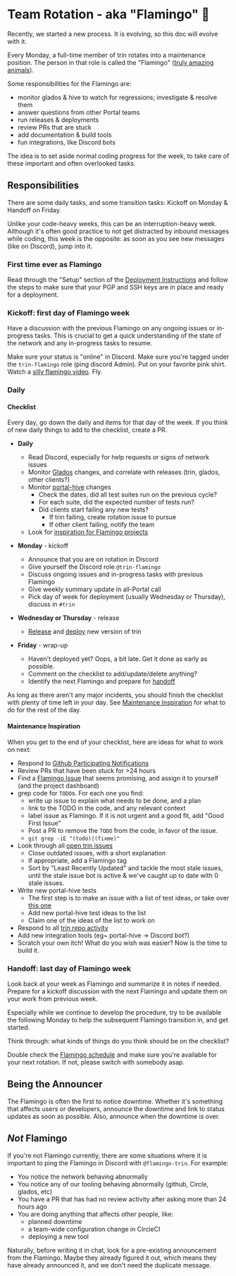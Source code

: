 # Team Rotation - aka "Flamingo" 🦩

Recently, we started a new process. It is evolving, so this doc will evolve with it.

Every Monday, a full-time member of trin rotates into a maintenance position. The person in that role is called the "Flamingo" ([truly amazing animals](https://www.reddit.com/r/Flamingo/comments/odzxry/are_flamingos_extremophiles/)).

Some responsibilities for the Flamingo are:

- monitor glados & hive to watch for regressions; investigate & resolve them
- answer questions from other Portal teams
- run releases & deployments
- review PRs that are stuck
- add documentation & build tools
- fun integrations, like Discord bots

The idea is to set aside normal coding progress for the week, to take care of these important and often overlooked tasks.

## Responsibilities

There are some daily tasks, and some transition tasks: Kickoff on Monday & Handoff on Friday.

Unlike your code-heavy weeks, this can be an interruption-heavy week. Although it's often good practice to not get distracted by inbound messages while coding, this week is the opposite: as soon as you see new messages (like on Discord), jump into it.

### First time ever as Flamingo

Read through the "Setup" section of the [Deployment Instructions](../releases/deployment.md) and follow the steps to make sure that your PGP and SSH keys are in place and ready for a deployment.

### Kickoff: first day of Flamingo week

Have a discussion with the previous Flamingo on any ongoing issues or in-progress tasks. This is crucial to get a quick understanding of the state of the network and any in-progress tasks to resume.

Make sure your status is "online" in Discord. Make sure you're tagged under the `trin-flamingo` role (ping discord Admin). Put on your favorite pink shirt. Watch a [silly flamingo video](https://www.youtube.com/watch?v=gWNWtbPEWw0). Fly.

### Daily

#### Checklist

Every day, go down the daily and items for that day of the week. If you think of new daily things to add to the checklist, create a PR.

- **Daily**
  - Read Discord, especially for help requests or signs of network issues
  - Monitor [Glados](https://glados.ethdevops.io/) changes, and correlate with releases (trin, glados, other clients?)
  - Monitor [portal-hive](https://portal-hive.ethdevops.io/) changes
    - Check the dates, did all test suites run on the previous cycle?
    - For each suite, did the expected number of tests run?
    - Did clients start failing any new tests?
      - If trin failing, create rotation issue to pursue
      - If other client failing, notify the team
  - Look for [inspiration for Flamingo projects](../rotation/index.md#maintenance-inspiration)

- **Monday** - kickoff
  - Announce that you are on rotation in Discord
  - Give yourself the Discord role `@trin-flamingo`
  - Discuss ongoing issues and in-progress tasks with previous Flamingo
  - Give weekly summary update in all-Portal call
  - Pick day of week for deployment (usually Wednesday or Thursday), discuss in `#trin`

- **Wednesday or Thursday** - release
  - [Release](../releases/release_checklist.md) and [deploy](../releases/deployment.md) new version of trin

- **Friday** - wrap-up
  - Haven't deployed yet? Oops, a bit late. Get it done as early as possible.
  - Comment on the checklist to add/update/delete anything?
  - Identify the next Flamingo and prepare for [handoff](#handoff)

As long as there aren't any major incidents, you should finish the checklist with plenty of time left in your day. See [Maintenance Inspiration](#maintenance-inspiration) for what to do for the rest of the day.

#### Maintenance Inspiration

When you get to the end of your checklist, here are ideas for what to work on next:

- Respond to [Github Participating Notifications](https://github.com/notifications?query=reason%3Aparticipating)
- Review PRs that have been stuck for >24 hours
- Find a [Flamingo Issue](https://github.com/ethereum/trin/issues?q=is%3Aopen+is%3Aissue+label%3Aflamingo) that seems promising, and assign it to yourself (and the project dashboard)
- grep code for `TODO`s. For each one you find:
  - write up issue to explain what needs to be done, and a plan
  - link to the TODO in the code, and any relevant context
  - label issue as Flamingo. If it is not urgent and a good fit, add "Good First Issue"
  - Post a PR to remove the `TODO` from the code, in favor of the issue.
  - `git grep -iE "(todo)|(fixme)"`
- Look through all [open trin issues](https://github.com/ethereum/trin/issues)
  - Close outdated issues, with a short explanation
  - If appropriate, add a Flamingo tag
  - Sort by "Least Recently Updated" and tackle the most stale issues, until the stale issue bot is active & we've caught up to date with 0 stale issues.
- Write new portal-hive tests
  - The first step is to make an issue with a list of test ideas, or take over [this one](https://github.com/ethereum/portal-hive/issues/54)
  - Add new portal-hive test ideas to the list
  - Claim one of the ideas of the list to work on
- Respond to all [trin repo activity](https://github.com/notifications?query=repo%3Aethereum%2Ftrin)
- Add new integration tools (eg~ portal-hive -> Discord bot?)
- Scratch your own itch! What do you wish was easier? Now is the time to build it.

### Handoff: last day of Flamingo week

Look back at your week as Flamingo and summarize it in notes if needed. Prepare for a kickoff discussion with the next Flamingo and update them on your work from previous week.

Especially while we continue to develop the procedure, try to be available the following Monday to help the subsequent Flamingo transition in, and get started.

Think through: what kinds of things do you think should be on the checklist?

Double check the [Flamingo schedule](https://notes.ethereum.org/@portal/flamingo) and make sure you're available for your next rotation. If not, please switch with somebody asap.

## Being the Announcer

The Flamingo is often the first to notice downtime. Whether it's something that affects users or developers, announce the downtime and link to status updates as soon as possible. Also, announce when the downtime is over.

## *Not* Flamingo

If you're not Flamingo currently, there are some situations where it is important to ping the Flamingo in Discord with `@flamingo-trin`. For example:

- You notice the network behaving abnormally
- You notice any of our tooling behaving abnormally (github, Circle, glados, etc)
- You have a PR that has had no review activity after asking more than 24 hours ago
- You are doing anything that affects other people, like:
  - planned downtime
  - a team-wide configuration change in CircleCI
  - deploying a new tool

Naturally, before writing it in chat, look for a pre-existing announcement from the Flamingo. Maybe they already figured it out, which means they have already announced it, and we don't need the duplicate message.
